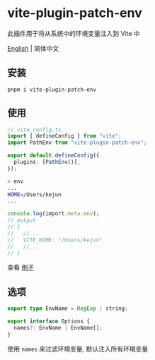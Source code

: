# vite-plugin-patch-env

此插件用于将从系统中的环境变量注入到 Vite 中

[English](./README.md) | 简体中文

## 安装

```
pnpm i vite-plugin-patch-env
```

## 使用

```ts
// vite.config.ts
import { defineConfig } from "vite";
import PathEnv from "vite-plugin-patch-env";

export default defineConfig({
  plugins: [PathEnv()],
});
```

```bash
> env
...
HOME=/Users/kejun
...
```

```ts
console.log(import.meta.env);
// output
// {
//   //...
//   VITE_HOME: "/Users/kejun"
//   //...
// }
```

查看 [例子](./examples/)

## 选项

```ts
export type EnvName = RegExp | string;

export interface Options {
  names?: EnvName | EnvName[];
}
```

使用 `names` 来过滤环境变量, 默认注入所有环境变量
